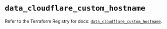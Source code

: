 # `data_cloudflare_custom_hostname`

Refer to the Terraform Registry for docs: [`data_cloudflare_custom_hostname`](https://registry.terraform.io/providers/cloudflare/cloudflare/5.0.0/docs/data-sources/custom_hostname).
